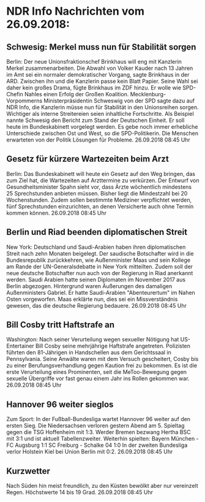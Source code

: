 # NDR Info Nachrichten vom 26.09.2018:


## Schwesig: Merkel muss nun für Stabilität sorgen
Berlin: Der neue Unionsfraktionschef Brinkhaus will eng mit Kanzlerin Merkel zusammenarbeiten. Die Abwahl von Volker Kauder nach 13 Jahren im Amt sei ein normaler demokratischer Vorgang, sagte Brinkhaus in der ARD. Zwischen ihn und die Kanzlerin passe kein Blatt Papier. Seine Wahl sei daher kein großes Drama, fügte Brinkhaus im ZDF hinzu. Er wolle wie SPD-Chefin Nahles einen Erfolg der Großen Koalition. Mecklenburg-Vorpommerns Ministerpräsidentin Schweswig von der SPD sagte dazu auf NDR Info, die Kanzlerin müsse nun für Stabilität in den Unionsreihen sorgen. Wichtiger als interne Streitereien seien inhaltliche Fortschritte. Als Beispiel nannte Schwesig den Bericht zum Stand der Deutschen Einheit. Er soll heute im Bundeskabinett vorgelegt werden. Es gebe noch immer erhebliche Unterschiede zwischen Ost und West, so die SPD-Politikerin. Die Menschen erwarteten von der Politik Lösungen für Probleme. 26.09.2018 08:45 Uhr 

## Gesetz für kürzere Wartezeiten beim Arzt
Berlin: Das Bundeskabinett will heute ein Gesetz auf den Weg bringen, das zum Ziel hat, die Wartezeiten auf Arzttermine zu verkürzen. Der Entwurf von Gesundheitsminister Spahn sieht vor, dass Ärzte wöchentlich mindestens 25 Sprechstunden anbieten müssen. Bisher liegt die Mindestzahl bei 20 Wochenstunden. Zudem sollen bestimmte Mediziner verpflichtet werden, fünf Sprechstunden einzurichten, an denen Versicherte auch ohne Termin kommen können. 26.09.2018 08:45 Uhr 

## Berlin und Riad beenden diplomatischen Streit
New York:     Deutschland und Saudi-Arabien haben ihren diplomatischen Streit nach zehn Monaten beigelegt. Der saudische Botschafter wird in die Bundesrepublik zurückkehren, wie Außenminister Maas und sein  Kollege am Rande der UN-Generalsdebatte in New York mitteilten. Zudem soll der neue deutsche Botschafter nun auch von der Regierung in Riad anerkannt werden. Saudi Arabien hatte seinen Diplomaten im November 2017 aus Berlin abgezogen. Hintergrund waren Äußerungen des damaligen Außenministers Gabriel. Er hatte Saudi-Arabien "Abenteurertum" im Nahen Osten vorgeworfen. Maas erklärte nun, dies sei ein Missverständnis gewesen, das die deutsche Regierung bedauere. 26.09.2018 08:45 Uhr 

## Bill Cosby tritt Haftstrafe an
Washington: Nach seiner Verurteilung wegen sexueller Nötigung hat US-Entertainer Bill Cosby seine mehrjährige Haftstrafe angetreten. Polizisten führten den 81-Jährigen in Handschellen aus dem Gerichtssaal in Pennsylvania. Seine Anwälte waren mit dem Versuch gescheitert, Cosby bis zu einer Berufungsverhandlung gegen Kaution frei zu bekommen. Es ist die erste Verurteilung eines Prominenten, seit die MeToo-Bewegung gegen sexuelle Übergriffe vor fast genau einem Jahr ins Rollen gekommen war. 26.09.2018 08:45 Uhr 

## Hannover 96 weiter sieglos
Zum Sport: In der Fußball-Bundesliga wartet Hannover 96 weiter auf den ersten Sieg. Die Niedersachsen verloren gestern Abend am 5. Spieltag gegen die TSG Hoffenheim mit 1:3. Werder Bremen bezwang Hertha BSC mit 3:1 und ist aktuell Tabellenzweiter. Weiterhin spielten: Bayern München - FC Augsburg 1:1
SC Freiburg - Schalke 04  1:0 In der zweiten Bundesliga verlor Holstein Kiel bei Union Berlin mit 0:2. 26.09.2018 08:45 Uhr 

## Kurzwetter
Nach Süden hin meist freundlich, zu den Küsten bewölkt aber nur vereinzelt Regen. Höchstwerte 14 bis 19 Grad. 26.09.2018 08:45 Uhr 
